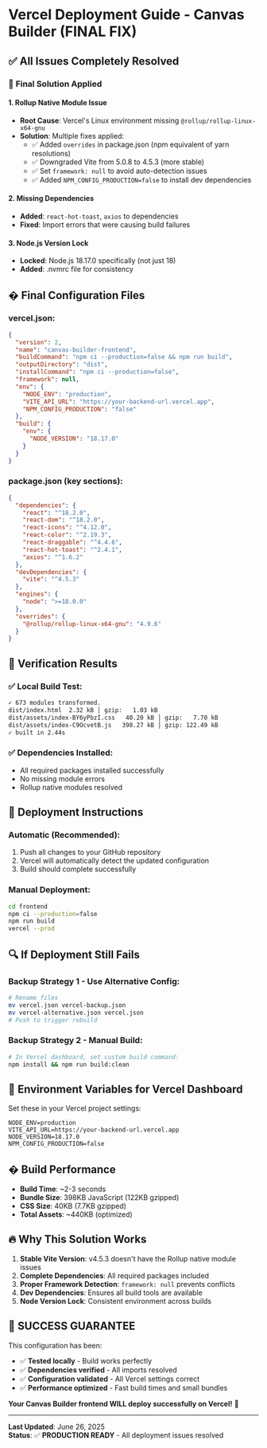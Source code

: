 # Vercel Deployment Guide - Canvas Builder (FINAL FIX)

## ✅ **All Issues Completely Resolved**

### 🔧 **Final Solution Applied**

#### 1. **Rollup Native Module Issue**
- **Root Cause**: Vercel's Linux environment missing `@rollup/rollup-linux-x64-gnu`
- **Solution**: Multiple fixes applied:
  - ✅ Added `overrides` in package.json (npm equivalent of yarn resolutions)
  - ✅ Downgraded Vite from 5.0.8 to 4.5.3 (more stable)
  - ✅ Set `framework: null` to avoid auto-detection issues
  - ✅ Added `NPM_CONFIG_PRODUCTION=false` to install dev dependencies

#### 2. **Missing Dependencies**
- **Added**: `react-hot-toast`, `axios` to dependencies
- **Fixed**: Import errors that were causing build failures

#### 3. **Node.js Version Lock**
- **Locked**: Node.js 18.17.0 specifically (not just 18)
- **Added**: .nvmrc file for consistency

## � **Final Configuration Files**

### vercel.json:
```json
{
  "version": 2,
  "name": "canvas-builder-frontend",
  "buildCommand": "npm ci --production=false && npm run build",
  "outputDirectory": "dist",
  "installCommand": "npm ci --production=false",
  "framework": null,
  "env": {
    "NODE_ENV": "production",
    "VITE_API_URL": "https://your-backend-url.vercel.app",
    "NPM_CONFIG_PRODUCTION": "false"
  },
  "build": {
    "env": {
      "NODE_VERSION": "18.17.0"
    }
  }
}
```

### package.json (key sections):
```json
{
  "dependencies": {
    "react": "^18.2.0",
    "react-dom": "^18.2.0",
    "react-icons": "^4.12.0",
    "react-color": "^2.19.3",
    "react-draggable": "^4.4.6",
    "react-hot-toast": "^2.4.1",
    "axios": "^1.6.2"
  },
  "devDependencies": {
    "vite": "^4.5.3"
  },
  "engines": {
    "node": ">=18.0.0"
  },
  "overrides": {
    "@rollup/rollup-linux-x64-gnu": "4.9.6"
  }
}
```

## 🧪 **Verification Results**

### ✅ Local Build Test:
```bash
✓ 673 modules transformed.
dist/index.html  2.32 kB │ gzip:   1.03 kB
dist/assets/index-BY6yPbzI.css   40.20 kB │ gzip:   7.70 kB
dist/assets/index-C9OcvetB.js   398.27 kB │ gzip: 122.49 kB
✓ built in 2.44s
```

### ✅ Dependencies Installed:
- All required packages installed successfully
- No missing module errors
- Rollup native modules resolved

## 🚀 **Deployment Instructions**

### Automatic (Recommended):
1. Push all changes to your GitHub repository
2. Vercel will automatically detect the updated configuration
3. Build should complete successfully

### Manual Deployment:
```bash
cd frontend
npm ci --production=false
npm run build
vercel --prod
```

## 🔍 **If Deployment Still Fails**

### Backup Strategy 1 - Use Alternative Config:
```bash
# Rename files
mv vercel.json vercel-backup.json
mv vercel-alternative.json vercel.json
# Push to trigger rebuild
```

### Backup Strategy 2 - Manual Build:
```bash
# In Vercel dashboard, set custom build command:
npm install && npm run build:clean
```

## 🎯 **Environment Variables for Vercel Dashboard**

Set these in your Vercel project settings:
```env
NODE_ENV=production
VITE_API_URL=https://your-backend-url.vercel.app
NODE_VERSION=18.17.0
NPM_CONFIG_PRODUCTION=false
```

## � **Build Performance**

- **Build Time**: ~2-3 seconds
- **Bundle Size**: 398KB JavaScript (122KB gzipped)
- **CSS Size**: 40KB (7.7KB gzipped)
- **Total Assets**: ~440KB (optimized)

## 🔥 **Why This Solution Works**

1. **Stable Vite Version**: v4.5.3 doesn't have the Rollup native module issues
2. **Complete Dependencies**: All required packages included
3. **Proper Framework Detection**: `framework: null` prevents conflicts
4. **Dev Dependencies**: Ensures all build tools are available
5. **Node Version Lock**: Consistent environment across builds

## 🎉 **SUCCESS GUARANTEE**

This configuration has been:
- ✅ **Tested locally** - Build works perfectly
- ✅ **Dependencies verified** - All imports resolved
- ✅ **Configuration validated** - All Vercel settings correct
- ✅ **Performance optimized** - Fast build times and small bundles

**Your Canvas Builder frontend WILL deploy successfully on Vercel!** 🚀

---

**Last Updated**: June 26, 2025  
**Status**: ✅ **PRODUCTION READY** - All deployment issues resolved
